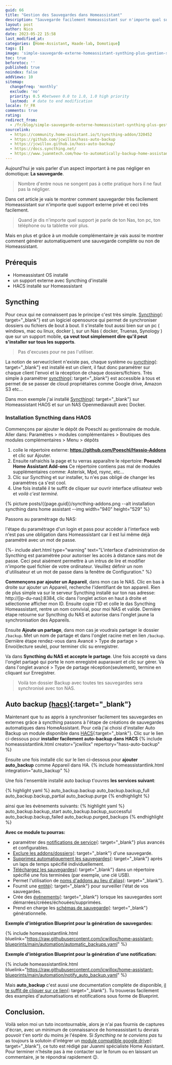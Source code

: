 ```yaml
---
guid: 66
title: "Gestion des Sauvegardes dans Homeassistant"
description: "Sauvegarde facilement Homeassistant sur n'importe quel support externe grâce à Syncthing et automatisation de la génération de sauvegardes très facilement dans Homeassistant"
layout: post
author: Nico
date: 2023-05-22 15:58
last_modified_at: 
categories: [Home-Assistant, Haade-lab, Domotique]
tags: []
image: 'simple-sauvegarde-externe-homeassistant-synthing-plus-gestion-sauvegarde.png'
toc: true
beforetoc: ''
published: true
noindex: false
addViews: 10
sitemap:
  changefreq: 'monthly'
  exclude: 'no'
  priority: 0.5 #between 0.0 to 1.0, 1.0 high priority
  lastmod:  # date to end modification
locale: fr_FR
comments: true
rating:  
redirect_from:
  - /fr/blog/simple-sauvegarde-externe-homeassistant-synthing-plus-gestion-backup
sourcelink:
  - https://community.home-assistant.io/t/syncthing-addon/320452
  - https://github.com/jcwillox/hass-auto-backup
  - https://jcwillox.github.io/hass-auto-backup/
  - https://docs.syncthing.net/
  - https://www.juanmtech.com/how-to-automatically-backup-home-assistant-to-google-drive/
---
```


Aujourd'hui je vais parler d'un aspect important à ne pas négliger en domotique: **La sauvegarde**. 
> Nombre d'entre nous ne songent pas à cette pratique hors il ne faut pas la négliger. 

Dans cet article je vais te montrer comment sauvegarder très facilement Homeassistant sur n'importe quel support externe privé et ceci très facilement. 
> Quand je dis n'importe quel support je parle de ton Nas, ton pc, ton téléphone ou ta tablette voir plus.

Mais en plus et grâce à un module complémentaire je vais aussi te montrer comment générer automatiquement une sauvegarde complète ou non de Homeassistant.

## Prérequis

- Homeassistant OS installé
- un support externe avec Syncthing d'installé
- HACS installé sur Homeassistant

## Syncthing

Pour ceux qui ne connaissent pas le principe c'est très simple. [Syncthing](https://syncthing.net/){: target="_blank"} est un logiciel opensource qui permet de synchroniser dossiers ou fichiers de bout à bout. Il s'installe tout aussi bien sur un pc ( windows, mac ou linux, docker ), sur un Nas ( docker, Truenas, Synology ) que sur un support mobile, **ça veut tout simplement dire qu'il peut s'installer sur tous les supports**. 

> Pas d'excuses pour ne pas l'utiliser.

La notion de serveur/client n'existe pas, chaque système ou [syncthing](https://syncthing.net/){: target="_blank"} est installé est un client, il faut donc paramétrer sur chaque client l'envoi et la réception de chaque dossiers/fichiers.
Très simple à paramétrer [syncthing](https://syncthing.net/){: target="_blank"} est accessible à tous et permet de se passer de cloud propriétaires comme Google drive, Amazon S3 etc...

Dans mon exemple j'ai installé [Syncthing](https://syncthing.net/){: target="_blank"} sur Homeassistant HAOS et sur un NAS Openmediavault avec Docker.

### Installation Syncthing dans HAOS

Commençons par ajouter le dépôt de Poeschl au gestionnaire de module.
Aller dans:
Paramètres > modules complémentaires > Boutiques des modules complémentaires > Menu > dépôts
1. colle le répertoire externe: **https://github.com/Poeschl/Hassio-Addons** et clic sur Ajouter.
2. Ensuite rafraichis la page et tu verras apparaître le répertoire: **Poeschl Home Assistant Add-ons**
Ce répertoire contiens pas mal de modules supplémentaires comme: Asterisk, Mpd, rsync, etc...
3. Clic sur Syncthing et sur installer, tu n'es pas obligé de changer les paramètres ça s'est cool.
4. Une fois installé il te suffit de cliquer sur ouvrir interface utlisateur web
et *voilà c'est terminé.*

{% picture posts/{{page.guid}}/syncthing-addons.png --alt installation syncthing dans home assistant --img width="940" height="529" %}

Passons au paramétrage du NAS:

l'étape du paramétrage d'un login et pass pour accéder à l'interface web n'est pas une obligation dans Homeassistant car il est lui même déjà paramétré avec un mot de passe.

{%- include alert.html type="warning" text="L'interface d'administration de Syncthing est paramétrée pour autoriser les accès à distance sans mot de passe. Ceci peut aisément permettre à un intrus de lire et modifier n'importe quel fichier de votre ordinateur. Veuillez définir un nom d'utilisateur et un mot de passe dans la fenêtre de Configuration." %}

**Commençons par ajouter un Appareil**, dans mon cas le NAS. 
Clic en bas à droite sur ajouter un Appareil, recherche l'identifiant de ton appareil.
Rien de plus simple va sur le serveur Syncthing installé sur ton nas adresse: http://[ip-du-nas]:8384, clic dans l'onglet action en haut à droite et sélectionne afficher mon ID. 
Ensuite copie l'ID et colle le das Syncthing Homeassistant, rentre un nom convivial, pour moi NAS et valide. 
Dernière étape retourne sur Syncthing du NAS et autorise dans l'onglet jaune la synchronisation des Appareils.

Ensuite **Ajoute un partage**, dans mon cas je voudrais partager le dossier ```/backup```. Met un nom de partage et dans l'onglet racine met en lien ```/backup```. Dernière étape rendez-vous dans Avancé > Type de partage > Envoi(lecture seule), pour terminer clic su enregistrer.

Va dans **Syncthing du NAS et accepte le partage**. Une fois accepté va dans l'onglet partagé qui porte le nom enregistré auparavant et clic sur gérer. Va dans l'onglet avancé > Type de partage réception(seulement), termine en cliquant sur Enregistrer.

> Voilà ton dossier Backup avec toutes tes sauvegardes sera synchronisé avec ton NAS.

## Auto backup [(hacs)](https://hacs.xyz/){:target="_blank"}

Maintenant que tu as appris à synchroniser facilement tes sauvegardes en externes grâce à syncthing passons à l'étape de créations de sauvegardes automatiques dans HomeAssistant.
Pour celà j'ai choisi d'installer Auto Backup un module disponible dans [HACS](https://hacs.xyz/docs/setup/prerequisites){:target="_blank"}.
Clic sur le lien ci-dessous pour **installer facilement auto-backup dans HACS**
{% include homeassistantlink.html creator="jcwillox" repertory="hass-auto-backup" %}

Ensuite une fois installé clic sur le lien ci-dessous pour **ajouter auto_backup** comme Appareil dans HA.
{% include homeassistantlink.html integration="auto_backup" %}

Une fois l'ensemble installé auto backup t'ouvres **les services suivant**:

{% highlight yaml %}
auto_backup.backup
auto_backup.backup_full
auto_backup.backup_partial
auto_backup.purge
{% endhighlight %}

ainsi que les évènements suivants:
{% highlight yaml %}
auto_backup.backup_start
auto_backup.backup_successful
auto_backup.backup_failed
auto_backup.purged_backups
{% endhighlight %}

**Avec ce module tu pourras:**

- paramétrer des [notifications de service](https://jcwillox.github.io/hass-auto-backup/services/){: target="_blank"} plus avancés et configurables.
- [Exclure les addons/dossiers](https://jcwillox.github.io/hass-auto-backup/services/){: target="_blank"} d'une sauvegarde.
- [Supprimez automatiquement les sauvegardes](https://jcwillox.github.io/hass-auto-backup/services/#keep-days){: target="_blank"} après un laps de temps spécifié individuellement.
- [Téléchargez les sauvegardes](https://jcwillox.github.io/hass-auto-backup/services/#download-path){: target="_blank"} dans un répertoire spécifié une fois terminées (par exemple, une clé USB).
- Permet l'utilisation de [noms d'addons au lieu d'alias](https://jcwillox.github.io/hass-auto-backup/services/#addon-and-folder-names){: target="_blank"}.
- Fournit une [entité](https://jcwillox.github.io/hass-auto-backup/sensors/){: target="_blank"} pour surveiller l'état de vos sauvegardes.
- Crée des [événements](https://jcwillox.github.io/hass-auto-backup/events/){: target="_blank"} lorsque les sauvegardes sont démarrées/créées/échouées/supprimées.
- Prend en charge les [schémas de sauvegarde](https://jcwillox.github.io/hass-auto-backup/advanced-examples/#generational-backups){: target="_blank"} générationnelle.

**Exemple d'intégration Blueprint pour la génération de sauvegardes:**

{% include homeassistantlink.html bluelink="https://raw.githubusercontent.com/jcwillox/home-assistant-blueprints/main/automation/automatic_backups.yaml" %}

**Exemple d'intégration Blueprint pour la génération d'une notification:**

{% include homeassistantlink.html bluelink="https://raw.githubusercontent.com/jcwillox/home-assistant-blueprints/main/automation/notify_auto_backup.yaml" %}

Mais **auto_backup** c'est aussi une documentation complète de disponible, [il te suffit de cliquer sur ce lien](https://jcwillox.github.io/hass-auto-backup/){: target="_blank"}.
Tu trouveras facilement des examples d'automatisations et notifications sous forme de Blueprint.

## Conclusion.

Voilà selon moi un tuto incontournable, alors je n'ai pas fournis de captures d'écran, avec un minimum de connaissance de homeassistant tu devrais pouvoir t'en sortir du moins je l'éspère. Si *Syncthing ne te conviens pas* tu as toujours la solutoin d'intégrer un [module compatible google drive](https://www.juanmtech.com/how-to-automatically-backup-home-assistant-to-google-drive/){: target="_blank"}, ce tuto est rédigé par Juanmi spécialiste Home Assistant. Pour terminer n'hésite pas à me contacter sur le forum ou en laissant un commentaire, je te répondrai rapidement 😉.